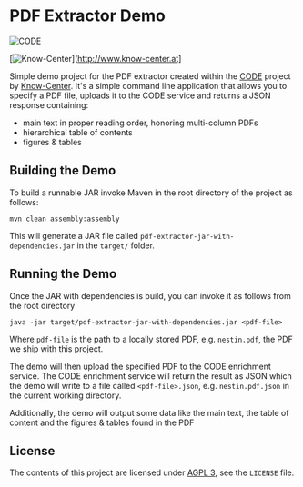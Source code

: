 # PDF Extractor Demo

[![CODE](http://code-research.eu/wp-content/uploads/2012/06/code_logo.png)](http://code-research.eu/)
   
[![Know-Center](http://code-research.eu/wp-content/uploads/2012/04/knowcenter_logo_small.png)](http://www.know-center.at]

Simple demo project for the PDF extractor created within the [CODE](http://code-research.eu/team) project by [Know-Center](http://www.know-center.at). It's
a simple command line application that allows you to specify a PDF file, uploads it to the CODE service and
returns a JSON response containing:

  * main text in proper reading order, honoring multi-column PDFs
  * hierarchical table of contents
  * figures & tables

## Building the Demo
To build a runnable JAR invoke Maven in the root directory of the project as follows:

    mvn clean assembly:assembly
    
This will generate a JAR file called `pdf-extractor-jar-with-dependencies.jar` in the `target/` folder.

## Running the Demo
Once the JAR with dependencies is build, you can invoke it as follows from the root directory

    java -jar target/pdf-extractor-jar-with-dependencies.jar <pdf-file>
    
Where `pdf-file` is the path to a locally stored PDF, e.g. `nestin.pdf`, the PDF we ship with this project.

The demo will then upload the specified PDF to the CODE enrichment service. The CODE enrichment service will return
the result as JSON which the demo will write to a file called `<pdf-file>.json`, e.g. `nestin.pdf.json` in the
current working directory.

Additionally, the demo will output some data like the main text, the table of content and the figures & tables
found in the PDF

## License
The contents of this project are licensed under [AGPL 3](http://www.gnu.org/licenses/agpl-3.0.html), see the `LICENSE` 
file.
